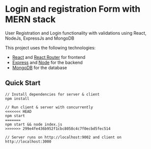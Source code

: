# Login and registration Form with MERN stack


User Registration and Login functionality with validations using React, NodeJs, ExpressJs and MongoDB 



This project uses the following technologies:

- [React](https://reactjs.org) and [React Router](https://reacttraining.com/react-router/) for frontend
- [Express](http://expressjs.com/) and [Node](https://nodejs.org/en/) for the backend
- [MongoDB](https://www.mongodb.com/) for the database



## Quick Start

```
// Install dependencies for server & client
npm install 

// Run client & server with concurrently
<<<<<<< HEAD
npm start
=======
npm start && node index.js
>>>>>>> 299e4fe436b952f1cbc8058c4c7f0ecbd5fec514

// Server runs on http://localhost:9002 and client on http://localhost:3000

```
